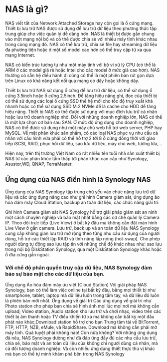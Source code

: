 # NAS là gì?

NAS viết tắt của Network Attached Storage hay còn gọi là ổ cứng mạng. Thiết bị lưu trữ NAS được sử dụng để lưu trữ dữ liệu theo phương thức tập trung giúp cho việc quản lý dễ dàng hơn. NAS là thiết bị được gắn chung vào một mạng nội bộ và có thể được chia sẻ với nhiều máy tính khác nhau trong cùng mạng đó. NAS có thể lưu trữ, chia sẻ file hay streaming dữ liệu đa phương tiện hoặc ở một số model cao hơn có thể truy cập từ xa qua mạng Internet.

NAS có kiến trúc tương tự như một máy tính với bộ vi xử lý CPU (có thể là ARM ở các model giá rẻ hoặc Intel cho các model ở mức giá cao hơn). NAS thường có sẵn hệ điều hành đi cùng có thể là một phiên bản rút gọn dựa trên Linux có khả năng kết nối qua mạng có dây hoặc không dây.

Thiết bị lưu trữ NAS sử dụng ổ cứng để lưu trữ dữ liệu, có thể sử dụng ổ cứng 3.5inch hoặc ổ cứng 2.5inch. Để tăng hiệu năng ghi, đọc của thiết bị có thể sử dụng các loại ổ cứng SSD thế hệ mới cho tốc độ truy xuất khá nhanh hoặc có thể sử dụng SSD M.2 NVMe để là cache cho HDD để tăng hiệu năng.
Thiết bị NAS có thể được sử dụng với mục đích lưu trữ cá nhân hoặc lưu trữ doanh nghiệp nhỏ. Đối với những doanh nghiệp lớn, NAS có thể là một lựa chọn cơ bản sau SAN. Ở mức độ ứng dụng cho doanh nghiệp, NAS có thể được sử dụng như một máy chủ web hỗ trợ web server, PHP hay MySQL.
Về mặt phân khúc sản phẩm, có các loại NAS phục vụ nhu cầu cá nhân với cấu hình vừa phải có thể hỗ trợ 2 tới 8 ổ cứng đồng thời với giao tiếp iSCSI, RAID, phục hồi dữ liệu, sao lưu dữ liệu, máy chủ web, tường lửa,…

Hiện nay, trên thị trường Việt Nam có rất nhiều tên tuổi nhà sản xuất thiết bị NAS từ các phân khúc tầm thấp tới phân khúc cao cấp như Synology, Asustor,WD, QNAP, TerraMaster.
## Ứng dụng của NAS điển hình là Synology NAS

Ứng dụng của NAS Synology tập trung chủ yếu vào chức năng lưu trữ dữ liệu và các ứng dụng nâng cao như ghi hình Camera giám sát, ứng dụng ảo hóa đám mây Cloud Station, backup an toàn dữ liệu, các chức năng giải trí:

Ghi hình Camera giám sát
NAS Synology hỗ trợ giải pháp giám sát an ninh một cách chuyên nghiệp và bảo mật nhất bằng các cơ chế quản lý Camera IP. Theo dõi trực tiếp (Live View) ở bất kỳ đâu mà không cần đặt màn hình Live View ở gần camera.
Lưu trữ, back up và an toàn dữ liệu
NAS Synology cung cấp không gian lưu trữ mở rộng theo từng nhu cầu sử dụng của người dùng, hỗ trợ các thiết lập RAID và tính năng lắp nóng (hot-swap). Cho phép người dùng tự động sao lưu tập tin với những chế độ khác nhau như: sao lưu trong nội bộ DiskStation Synology, qua một DiskStation Synology khác hoặc ổ đĩa cứng gắn ngoài.
### Với chế độ phân quyền truy cập dữ liệu, NAS Synology đảm bảo sự bảo mật cho các dữ liệu của bạn.

Ứng dụng Ảo hóa đám mây ưu việt (Cloud Station)
Với giải pháp NAS Synology, bạn có thể làm việc online tại bất kỳ đâu, bằng mọi thiết bị như smartphone, tablet, laptop mà dữ liệu luôn trong tầm tay, và dữ liệu đó luôn là phiên bản mới nhất.
Ứng dụng về giải trí
Các ứng dụng về giải trí như Photo station cho phép bạn chia sẻ hình ảnh mọi lúc mọi nơi mà không cần upload; Video station, Audio station kho lưu trữ và chơi nhạc, video trên các thiết bị âm thanh hoặc TV điều khiển từ xa mà không cần bất kỳ một đầu phát nào khác;Download station hỗ trợ cho bạn Trung tâm tải về BitTorrent, FTP, HTTP, NZB, eMule, và RapidShare. Download mà không cần phải mở máy tính. Quá tuyệt phải không nào!
Còn nữa không?
Với những ứng dụng đã nêu, NAS Synology dường như đã đáp ứng đầy đủ các nhu cầu lưu trữ, chia sẻ, bảo mật và an toàn dữ liệu của không chỉ người dùng cá nhân, mà cả đối tượng doanh nghiệp. Và còn nhiều ứng dụng thiết thực thú vị khác mà bạn có thể tự mình khám phá bên trong NAS Synology
